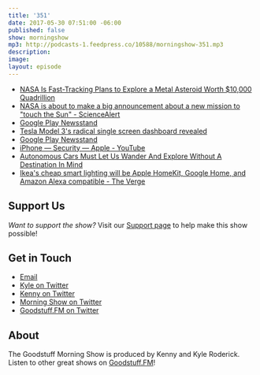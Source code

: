 ```yaml
---
title: '351'
date: 2017-05-30 07:51:00 -06:00
published: false
show: morningshow
mp3: http://podcasts-1.feedpress.co/10588/morningshow-351.mp3
description: 
image: 
layout: episode
---
```


* [NASA Is Fast-Tracking Plans to Explore a Metal Asteroid Worth $10,000 Quadrillion](https://futurism.com/nasa-fast-tracking-plans-explore-metal-asteroid-worth-10000-quadrillion/)
* [NASA is about to make a big announcement about a new mission to "touch the Sun" - ScienceAlert](https://www.sciencealert.com/nasa-set-to-launch-a-mission-to-get-closer-to-the-sun-than-ever-before)
* [Google Play Newsstand](https://newsstand.google.com/articles/CAIiELLviGKBFveTl5j5NvjCtH4qGAgEKg8IACoHCAow6IDNATDnu3cwhq6EAw)
* [Tesla Model 3's radical single screen dashboard revealed](http://www.dailymail.co.uk/sciencetech/article-4553154/Tesla-Model-3-s-radical-single-screen-dashboard-revealed.html)
* [Google Play Newsstand](https://newsstand.google.com/articles/CAIiENhTGWcGKjwHZ-sZQSq69RwqGQgEKhAIACoHCAowzcrzCjCg89MCMLj2rwM)
* [iPhone — Security — Apple - YouTube](https://www.youtube.com/watch?v=AszkLviSLlg&feature=youtu.be)
* [Autonomous Cars Must Let Us Wander And Explore Without A Destination In Mind](http://jalopnik.com/autonomous-cars-must-let-us-wander-and-explore-without-1795445877)
* [Ikea's cheap smart lighting will be Apple HomeKit, Google Home, and Amazon Alexa compatible - The Verge](https://www.theverge.com/circuitbreaker/2017/5/23/15679828/ikea-lights-siri-google-home-and-echo-compatible)

## Support Us
*Want to support the show?* Visit our [Support page](https://goodstuff.fm/support) to help make this show possible!

## Get in Touch
* [Email](mailto:kyle@goodstuff.fm)
* [Kyle on Twitter](http://twitter.com/dogburps)
* [Kenny on Twitter](http://twitter.com/pizzarobotics)
* [Morning Show on Twitter](http://twitter.com/morningshowam)
* [Goodstuff.FM on Twitter](http://twitter.com/goodstufffm)

## About
The Goodstuff Morning Show is produced by Kenny and Kyle Roderick. Listen to other great shows on [Goodstuff.FM](http://goodstuff.fm/shows)!